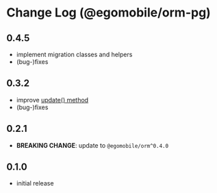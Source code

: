 # Change Log (@egomobile/orm-pg)

## 0.4.5

- implement migration classes and helpers
- (bug-)fixes

## 0.3.2

- improve [update() method](https://egomobile.github.io/node-orm-pg/classes/PostgreSQLDataAdapter.html#update)
- (bug-)fixes

## 0.2.1

- **BREAKING CHANGE**: update to `@egomobile/orm^0.4.0`

## 0.1.0

- initial release
